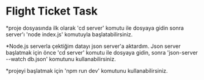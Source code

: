 # Flight Ticket Task

*proje dosyasında ilk olarak 'cd server' komutu ile dosyaya gidin sonra server'ı 'node index.js' komutuyla başlatabilirsiniz.

*Node.js serverla çektiğim datayı json server'a aktardım. Json server başlatmak için önce 'cd server' komutu ile dosyaya gidin, sonra 'json-server --watch db.json' komutunu kullanabilirsiniz. 

*projeyi başlatmak için 'npm run dev' komutunu kullanabilirsiniz.


